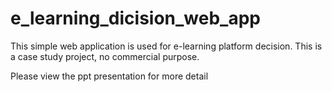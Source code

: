 # e_learning_dicision_web_app
This simple web application is used for e-learning platform decision.
This is a case study project, no commercial purpose.

Please view the ppt presentation for more detail